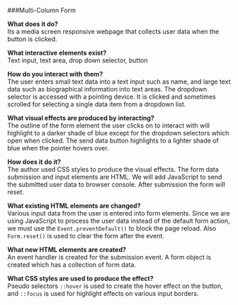 ###Multi-Column Form

**What does it do?**  
Its a media screen responsive webpage that collects user data when the button is clicked.

**What interactive elements exist?**  
Text input, text area, drop down selector, button

**How do you interact with them?**  
The user enters small text data into a text input such as name, and large text data such as biographical information into text areas.  The dropdown selector is accessed with a pointing device. It is clicked and sometimes scrolled for selecting a single data item from a dropdown list.  

**What visual effects are produced by interacting?**  
The outline of the form element the user clicks on to interact with will highlight to a darker shade of blue except for the dropdown selectors which open when clicked.  The send data button highlights to a lighter shade of blue when the pointer hovers over.

**How does it do it?**  
The author used CSS styles to produce the visual effects.  The form data submission and input elements are HTML.  We will add JavaScript to send the submitted user data to browser console. After submission the form will reset.

**What existing HTML elements are changed?**  
Various input data from the user is entered into form elements.  Since we are using JavaScript to process the user data instead of the default form action, we must use the `Event.preventDefault()` to block the page reload.  Also `Form.reset()` is used to clear the form after the event.

**What new HTML elements are created?**  
An event handler is created for the submission event.  A form object is created which has a collection of form data.

**What CSS styles are used to produce the effect?**  
Pseudo selectors `::hover` is used to create the hover effect on the button, and `::focus` is used for highlight effects on various input borders.
